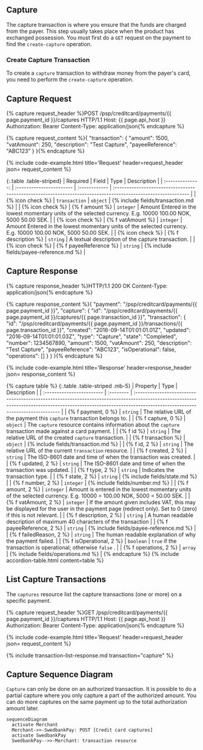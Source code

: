 ## Capture

The capture transaction is where you ensure that the funds are charged from
the payer. This step usually takes place when the product has exchanged
possession. You must first do a `GET` request on the payment to find the
`create-capture` operation.

### Create Capture Transaction

To create a `capture` transaction to withdraw money from the payer's card, you
need to perform the `create-capture` operation.

## Capture Request

{% capture request_header %}POST /psp/creditcard/payments/{{ page.payment_id }}/captures HTTP/1.1
Host: {{ page.api_host }}
Authorization: Bearer <AccessToken>
Content-Type: application/json{% endcapture %}

{% capture request_content %}{
    "transaction": {
        "amount": 1500,
        "vatAmount": 250,
        "description": "Test Capture",
        "payeeReference": "ABC123"
    }
}{% endcapture %}

{% include code-example.html
    title='Request'
    header=request_header
    json= request_content
    %}

{:.table .table-striped}
|     Required     | Field                    | Type          | Description                                                                                                   |
| :--------------: | :----------------------- | :------------ | :------------------------------------------------------------------------------------------------------------ |
| {% icon check %} | `transaction`            | `object`      | {% include fields/transaction.md %}                        |
| {% icon check %} | {% f amount %}         | `integer`     | Amount Entered in the lowest momentary units of the selected currency. E.g. 10000 100.00 NOK, 5000 50.00 SEK. |
| {% icon check %} | {% f vatAmount %}      | `integer`     | Amount Entered in the lowest momentary units of the selected currency. E.g. 10000 100.00 NOK, 5000 50.00 SEK. |
| {% icon check %} | {% f description %}    | `string`      | A textual description of the capture transaction.                                                             |
| {% icon check %} | {% f payeeReference %} | `string` | {% include fields/payee-reference.md %}                               |

## Capture Response

{% capture response_header %}HTTP/1.1 200 OK
Content-Type: application/json{% endcapture %}

{% capture response_content %}{
    "payment": "/psp/creditcard/payments/{{ page.payment_id }}",
    "capture": {
        "id": "/psp/creditcard/payments/{{ page.payment_id }}/captures/{{ page.transaction_id }}",
        "transaction": {
            "id": "/psp/creditcard/payments/{{ page.payment_id }}/transactions/{{ page.transaction_id }}",
            "created": "2016-09-14T01:01:01.01Z",
            "updated": "2016-09-14T01:01:01.03Z",
            "type": "Capture",
            "state": "Completed",
            "number": 1234567890,
            "amount": 1500,
            "vatAmount": 250,
            "description": "Test Capture",
            "payeeReference": "ABC123",
            "isOperational": false,
            "operations": []
        }
    }
}{% endcapture %}

{% include code-example.html
    title='Response'
    header=response_header
    json= response_content
    %}

{% capture table %}
{:.table .table-striped .mb-5}
| Property                  | Type      | Description                                                                                                                                                                                                  |
| :------------------------ | :-------- | :----------------------------------------------------------------------------------------------------------------------------------------------------------------------------------------------------------- |
| {% f payment, 0 %}                 | `string`  | The relative URL of the payment this `capture` transaction belongs to.                                                                                                                                       |
| {% f capture, 0 %}                 | `object`  | The `capture` resource contains information about the `capture` transaction made against a card payment.                                                                                                     |
| {% f id %}              | `string`  | The relative URL of the created `capture` transaction.                                                                                                                                                       |
| {% f transaction %}     | `object`  | {% include fields/transaction.md %}                                                                                                                     |
| {% f id, 2 %}             | `string`  | The relative URL of the current  `transaction`  resource.                                                                                                                                                    |
| {% f created, 2 %}        | `string`  | The ISO-8601 date and time of when the transaction was created.                                                                                                                                              |
| {% f updated, 2 %}        | `string`  | The ISO-8601 date and time of when the transaction was updated.                                                                                                                                              |
| {% f type, 2 %}           | `string`  | Indicates the transaction type.                                                                                                                                                                              |
| {% f state, 2 %}          | `string`  | {% include fields/state.md %} |
| {% f number, 2 %}         | `integer` | {% include fields/number.md %} |
| {% f amount, 2 %}         | `integer` | Amount is entered in the lowest momentary units of the selected currency. E.g. 10000 = 100.00 NOK, 5000 = 50.00 SEK.                                                                                         |
| {% f vatAmount, 2 %}      | `integer` | If the amount given includes VAT, this may be displayed for the user in the payment page (redirect only). Set to 0 (zero) if this is not relevant.                                                           |
| {% f description, 2 %}    | `string`  | A human readable description of maximum 40 characters of the transaction                                                                                                                                     |
| {% f payeeReference, 2 %} | `string`  | {% include fields/payee-reference.md %}                                                                                                                              |
| {% f failedReason, 2 %}   | `string`  | The human readable explanation of why the payment failed.                                                                                                                                                    |
| {% f isOperational, 2 %}  | `boolean` | `true`  if the transaction is operational; otherwise  `false` .                                                                                                                                              |
| {% f operations, 2 %}     | `array`   | {% include fields/operations.md %}                                                                                                  |
{% endcapture %}
{% include accordion-table.html content=table %}

## List Capture Transactions

The `captures` resource list the capture transactions (one or more) on a
specific payment.

{% capture request_header %}GET /psp/creditcard/payments/{{ page.payment_id }}/captures HTTP/1.1
Host: {{ page.api_host }}
Authorization: Bearer <AccessToken>
Content-Type: application/json{% endcapture %}

{% include code-example.html
    title='Request'
    header=request_header
    json= request_content
    %}

{% include transaction-list-response.md transaction="capture" %}

## Capture Sequence Diagram

`Capture` can only be done on an authorized transaction. It is possible to do a
partial capture where you only capture a part of the authorized amount. You can
do more captures on the same payment up to the total authorization amount later.

```mermaid
sequenceDiagram
  activate Merchant
  Merchant->>-SwedbankPay: POST [Credit card captures]
  activate SwedbankPay
  SwedbankPay-->>-Merchant: transaction resource
```
